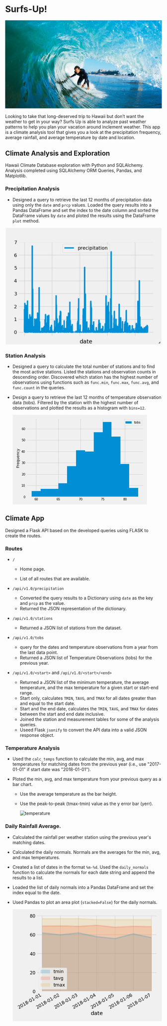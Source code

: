 # Surfs-Up!

![surfs-up.jpeg](Static/Images/surfs-up.png)

Looking to take that long-deserved trip to Hawaii but don’t want the weather to get in your way? Surfs Up is able to analyze past weather patterns to help you plan your vacation around inclement weather. This app is a climate analysis tool that gives you a look at the precipitation frequency, average rainfall, and average temperature by date and location. 

## Climate Analysis and Exploration
Hawaii Climate Database exploration with Python and SQLAlchemy. Analysis completed using SQLAlchemy ORM Queries, Pandas, and Matplotlib.

### Precipitation Analysis

* Designed a query to retrieve the last 12 months of precipitation data using only the `date` and `prcp` values. Loaded the query results into a Pandas DataFrame and set the index to the date column and sorted the DataFrame values by `date` and ploted the results using the DataFrame `plot` method.

![precipitation](Static/Images/precipitation.png)

### Station Analysis

* Designed a query to calculate the total number of stations and to find the most active stations. Listed the stations and observation counts in descending order. Discovered which station has the highest number of observations using functions such as `func.min`, `func.max`, `func.avg`, and `func.count` in the queries.

* Design a query to retrieve the last 12 months of temperature observation data (tobs). Filtered by the station with the highest number of observations and plotted the results as a histogram with `bins=12`.

    ![station-histogram](Static/Images/station-histogram.png)

## Climate App

Designed a Flask API based on the developed queries using FLASK to create the routes.

### Routes

* `/`

  * Home page.

  * List of all routes that are available.

* `/api/v1.0/precipitation`

  * Converted the query results to a Dictionary using `date` as the key and `prcp` as the value.
  * Returned the JSON representation of the dictionary.

* `/api/v1.0/stations`

  * Returned a JSON list of stations from the dataset.

* `/api/v1.0/tobs`
  * query for the dates and temperature observations from a year from the last data point.
  * Returned a JSON list of Temperature Observations (tobs) for the previous year.

* `/api/v1.0/<start>` and `/api/v1.0/<start>/<end>`

  * Returned a JSON list of the minimum temperature, the average temperature, and the max temperature for a given start or start-end range.
  * Start only, calculates `TMIN`, `TAVG`, and `TMAX` for all dates greater than and equal to the start date.
  * Start and the end date, calculates the `TMIN`, `TAVG`, and `TMAX` for dates between the start and end date inclusive.
  * Joined the station and measurement tables for some of the analysis queries.
  * Useed Flask `jsonify` to convert the API data into a valid JSON response object.

### Temperature Analysis

* Used the `calc_temps` function to calculate the min, avg, and max temperatures for matching dates from the previous year (i.e., use "2017-01-01" if start date was "2018-01-01").
* Ploted the min, avg, and max temperature from your previous query as a bar chart.

  * Use the average temperature as the bar height.

  * Use the peak-to-peak (tmax-tmin) value as the y error bar (yerr).

    ![temperature](Images/temperature.png)

### Daily Rainfall Average.

* Calculated the rainfall per weather station using the previous year's matching dates.
* Calculated the daily normals. Normals are the averages for the min, avg, and max temperatures.
* Created a list of dates in the format `%m-%d`. Used the `daily_normals` function to calculate the normals for each date string and append the results to a list.
* Loaded the list of daily normals into a Pandas DataFrame and set the index equal to the date.
* Used Pandas to plot an area plot (`stacked=False`) for the daily normals.

  ![daily-normals](Static/Images/daily-normals.png)